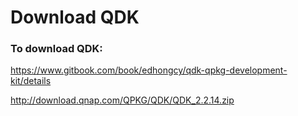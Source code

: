 # Download QDK 

### To download QDK: 

https://www.gitbook.com/book/edhongcy/qdk-qpkg-development-kit/details

http://download.qnap.com/QPKG/QDK/QDK_2.2.14.zip

